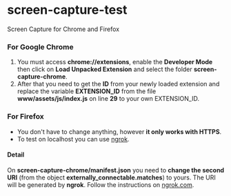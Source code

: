 # screen-capture-test #
Screen Capture for Chrome and Firefox
### For Google Chrome ###
1. You must access **chrome://extensions**, enable the **Developer Mode** then click on **Load Unpacked Extension** and select the folder **screen-capture-chrome**.
2. After that you need to get the **ID** from your newly loaded extension and replace the variable **EXTENSION_ID** from the file **www/assets/js/index.js** on line **29** to your own EXTENSION_ID.

### For Firefox ###
* You don't have to change anything, however **it only works with HTTPS**.
* To test on localhost you can use [ngrok](https://ngrok.com/ "ngrok").

#### Detail ####
On **screen-capture-chrome/manifest.json** you need to **change the second URI** (from the object **externally_connectable.matches**) to yours. The URI will be generated by **ngrok**. Follow the instructions on [ngrok.com](https://ngrok.com/ "ngrok.com").
